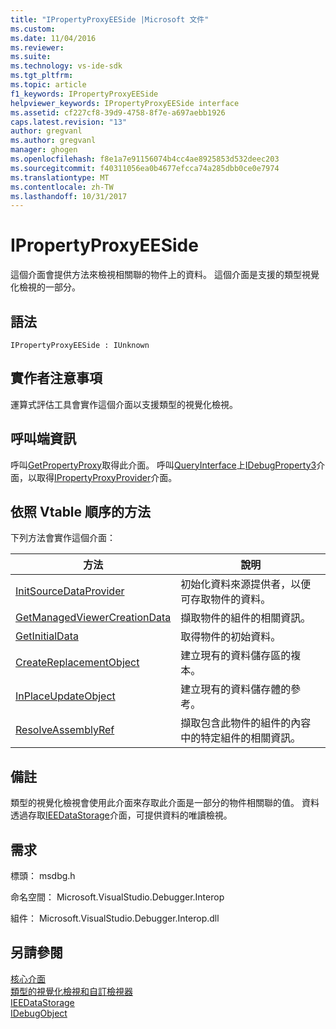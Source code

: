 ```yaml
---
title: "IPropertyProxyEESide |Microsoft 文件"
ms.custom: 
ms.date: 11/04/2016
ms.reviewer: 
ms.suite: 
ms.technology: vs-ide-sdk
ms.tgt_pltfrm: 
ms.topic: article
f1_keywords: IPropertyProxyEESide
helpviewer_keywords: IPropertyProxyEESide interface
ms.assetid: cf227cf8-39d9-4758-8f7e-a697aebb1926
caps.latest.revision: "13"
author: gregvanl
ms.author: gregvanl
manager: ghogen
ms.openlocfilehash: f8e1a7e91156074b4cc4ae8925853d532deec203
ms.sourcegitcommit: f40311056ea0b4677efcca74a285dbb0ce0e7974
ms.translationtype: MT
ms.contentlocale: zh-TW
ms.lasthandoff: 10/31/2017
---
```

# <a name="ipropertyproxyeeside"></a>IPropertyProxyEESide
這個介面會提供方法來檢視相關聯的物件上的資料。 這個介面是支援的類型視覺化檢視的一部分。  
  
## <a name="syntax"></a>語法  
  
```  
IPropertyProxyEESide : IUnknown  
```  
  
## <a name="notes-for-implementers"></a>實作者注意事項  
 運算式評估工具會實作這個介面以支援類型的視覺化檢視。  
  
## <a name="notes-for-callers"></a>呼叫端資訊  
 呼叫[GetPropertyProxy](../../../extensibility/debugger/reference/ipropertyproxyprovider-getpropertyproxy.md)取得此介面。 呼叫[QueryInterface](/cpp/atl/queryinterface)上[IDebugProperty3](../../../extensibility/debugger/reference/idebugproperty3.md)介面，以取得[IPropertyProxyProvider](../../../extensibility/debugger/reference/ipropertyproxyprovider.md)介面。  
  
## <a name="methods-in-vtable-order"></a>依照 Vtable 順序的方法  
 下列方法會實作這個介面：  
  
|方法|說明|  
|------------|-----------------|  
|[InitSourceDataProvider](../../../extensibility/debugger/reference/ipropertyproxyeeside-initsourcedataprovider.md)|初始化資料來源提供者，以便可存取物件的資料。|  
|[GetManagedViewerCreationData](../../../extensibility/debugger/reference/ipropertyproxyeeside-getmanagedviewercreationdata.md)|擷取物件的組件的相關資訊。|  
|[GetInitialData](../../../extensibility/debugger/reference/ipropertyproxyeeside-getinitialdata.md)|取得物件的初始資料。|  
|[CreateReplacementObject](../../../extensibility/debugger/reference/ipropertyproxyeeside-createreplacementobject.md)|建立現有的資料儲存區的複本。|  
|[InPlaceUpdateObject](../../../extensibility/debugger/reference/ipropertyproxyeeside-inplaceupdateobject.md)|建立現有的資料儲存體的參考。|  
|[ResolveAssemblyRef](../../../extensibility/debugger/reference/ipropertyproxyeeside-resolveassemblyref.md)|擷取包含此物件的組件的內容中的特定組件的相關資訊。|  
  
## <a name="remarks"></a>備註  
 類型的視覺化檢視會使用此介面來存取此介面是一部分的物件相關聯的值。 資料透過存取[IEEDataStorage](../../../extensibility/debugger/reference/ieedatastorage.md)介面，可提供資料的唯讀檢視。  
  
## <a name="requirements"></a>需求  
 標頭： msdbg.h  
  
 命名空間： Microsoft.VisualStudio.Debugger.Interop  
  
 組件： Microsoft.VisualStudio.Debugger.Interop.dll  
  
## <a name="see-also"></a>另請參閱  
 [核心介面](../../../extensibility/debugger/reference/core-interfaces.md)   
 [類型的視覺化檢視和自訂檢視器](../../../extensibility/debugger/type-visualizer-and-custom-viewer.md)   
 [IEEDataStorage](../../../extensibility/debugger/reference/ieedatastorage.md)   
 [IDebugObject](../../../extensibility/debugger/reference/idebugobject.md)